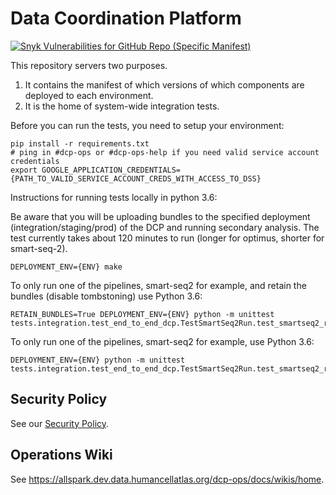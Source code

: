 # Data Coordination Platform

[![Snyk Vulnerabilities for GitHub Repo (Specific Manifest)](https://img.shields.io/snyk/vulnerabilities/github/HumanCellAtlas/dcp/requirements.txt.svg?style=flat-square&label=Snyk%20Scripts%20Vulnerabilities&logo=Snyk)](https://snyk.io/test/github/HumanCellAtlas/dcp?targetFile=requirements.txt)

This repository servers two purposes.

1. It contains the manifest of which versions of which components
   are deployed to each environment.
2. It is the home of system-wide integration tests.

Before you can run the tests, you need to setup your environment:

    pip install -r requirements.txt
    # ping in #dcp-ops or #dcp-ops-help if you need valid service account credentials
    export GOOGLE_APPLICATION_CREDENTIALS={PATH_TO_VALID_SERVICE_ACCOUNT_CREDS_WITH_ACCESS_TO_DSS}

Instructions for running tests locally in python 3.6:

Be aware that you will be uploading bundles to the specified deployment (integration/staging/prod) of the DCP and running secondary analysis.
The test currently takes about 120 minutes to run (longer for optimus, shorter for smart-seq-2).

    DEPLOYMENT_ENV={ENV} make

To only run one of the pipelines, smart-seq2 for example, and retain the bundles (disable tombstoning) use Python 3.6:

	RETAIN_BUNDLES=True DEPLOYMENT_ENV={ENV} python -m unittest tests.integration.test_end_to_end_dcp.TestSmartSeq2Run.test_smartseq2_run

To only run one of the pipelines, smart-seq2 for example, use Python 3.6:

    DEPLOYMENT_ENV={ENV} python -m unittest tests.integration.test_end_to_end_dcp.TestSmartSeq2Run.test_smartseq2_run

## Security Policy
See our [Security Policy](https://github.com/HumanCellAtlas/.github/blob/master/SECURITY.md).

## Operations Wiki
See https://allspark.dev.data.humancellatlas.org/dcp-ops/docs/wikis/home.
